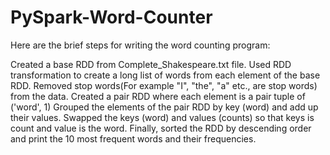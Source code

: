 # PySpark-Word-Counter

Here are the brief steps for writing the word counting program:

Created a base RDD from Complete_Shakespeare.txt file.
Used RDD transformation to create a long list of words from each element of the base RDD.
Removed stop words(For example "I", "the", "a" etc., are stop words) from the data.
Created a pair RDD where each element is a pair tuple of ('word', 1)
Grouped the elements of the pair RDD by key (word) and add up their values.
Swapped the keys (word) and values (counts) so that keys is count and value is the word.
Finally, sorted the RDD by descending order and print the 10 most frequent words and their frequencies.
